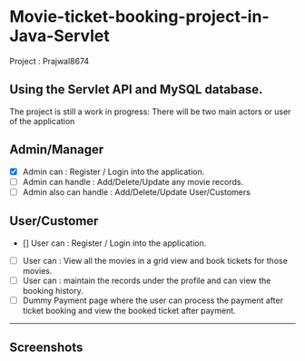 
# Movie-ticket-booking-project-in-Java-Servlet
Project : Prajwal8674 

## Using the Servlet API and MySQL database.

The project is still a work in progress:
There will be two main actors or user of the application 

## Admin/Manager

- [x] Admin can : Register / Login into the application.
- [ ] Admin can handle : Add/Delete/Update any movie records.
- [ ] Admin also can handle : Add/Delete/Update User/Customers

## User/Customer
- [] User can : Register / Login into the application.
- [ ] User can : View all the movies in a grid view and book tickets for those movies.
- [ ] User can : maintain the records under the profile and can view the booking history.
- [ ] Dummy Payment page where the user can process the payment after ticket booking and view the booked ticket after payment.

---

## Screenshots